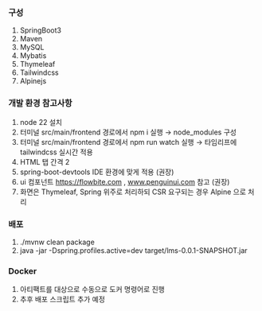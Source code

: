 ### 구성
1. SpringBoot3
2. Maven
3. MySQL
4. Mybatis
5. Thymeleaf
6. Tailwindcss
7. Alpinejs

### 개발 환경 참고사항
1. node 22 설치
2. 터미널 src/main/frontend 경로에서 npm i 실행 &rarr; node_modules 구성
3. 터미널 src/main/frontend 경로에서 npm run watch 실행 &rarr; 타임리프에 tailwindcss 실시간 적용
4. HTML 탭 간격 2
5. spring-boot-devtools IDE 환경에 맞게 적용 (권장)
6. ui 컴포넌트 https://flowbite.com , www.penguinui.com 참고 (권장)
7. 화면은 Thymeleaf, Spring 위주로 처리하되 CSR 요구되는 경우 Alpine 으로 처리

### 배포
1. ./mvnw clean package
2. java -jar -Dspring.profiles.active=dev target/lms-0.0.1-SNAPSHOT.jar

### Docker
1. 아티팩트를 대상으로 수동으로 도커 명령어로 진행
2. 추후 배포 스크립트 추가 예정